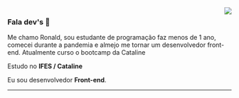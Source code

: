 <img align='right' src="https://github-readme-stats.vercel.app/api?username=ronaldfront&show_icons=true&title_color=783c00&text_color=af552e&icon_color=783c00&bg_color=f8efd4&cache_seconds=2300">

### Fala dev's :wave:

<p>

Me chamo Ronald, sou estudante de programação faz menos de 1 ano, comecei durante a pandemia e almejo me tornar um desenvolvedor front-end. Atualmente curso o bootcamp da Cataline 

Estudo no **IFES / Cataline**<br/>

Eu sou desenvolvedor **Front-end**.


</p>
<hr>
